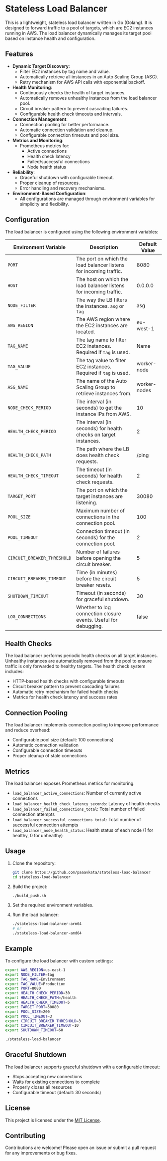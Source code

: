 # Stateless Load Balancer

This is a lightweight, stateless load balancer written in Go (Golang). It is designed to forward traffic to a pool of targets, which are EC2 instances running in AWS. The load balancer dynamically manages its target pool based on instance health and configuration.

## Features

- **Dynamic Target Discovery**: 
    - Filter EC2 instances by tag name and value.
    - Automatically retrieve all instances in an Auto Scaling Group (ASG).
    - Retry mechanism for AWS API calls with exponential backoff.
- **Health Monitoring**: 
    - Continuously checks the health of target instances.
    - Automatically removes unhealthy instances from the load balancer pool.
    - Circuit breaker pattern to prevent cascading failures.
    - Configurable health check timeouts and intervals.
- **Connection Management**:
    - Connection pooling for better performance.
    - Automatic connection validation and cleanup.
    - Configurable connection timeouts and pool size.
- **Metrics and Monitoring**:
    - Prometheus metrics for:
        - Active connections
        - Health check latency
        - Failed/successful connections
        - Node health status
- **Reliability**:
    - Graceful shutdown with configurable timeout.
    - Proper cleanup of resources.
    - Error handling and recovery mechanisms.
- **Environment-Based Configuration**: 
    - All configurations are managed through environment variables for simplicity and flexibility.

## Configuration

The load balancer is configured using the following environment variables:

| Environment Variable           | Description                                                                 | Default Value |
|--------------------------------|-----------------------------------------------------------------------------|---------------|
| `PORT`                         | The port on which the load balancer listens for incoming traffic.           | 8080          |
| `HOST`                         | The host on which the load balancer listens for incoming traffic.           | 0.0.0.0       |
| `NODE_FILTER`                  | The way the LB filters the instances. `asg` or `tag`                        | asg           |
| `AWS_REGION`                   | The AWS region where the EC2 instances are located.                         | eu-west-1     |
| `TAG_NAME`                     | The tag name to filter EC2 instances. Required if `tag` is used.            | Name          |
| `TAG_VALUE`                    | The tag value to filter EC2 instances. Required if `tag` is used.           | worker-node   |
| `ASG_NAME`                     | The name of the Auto Scaling Group to retrieve instances from.              | worker-nodes  |
| `NODE_CHECK_PERIOD`            | The interval (in seconds) to get the instance IPs from AWS.                 | 10            |
| `HEALTH_CHECK_PERIOD`          | The interval (in seconds) for health checks on target instances.            | 2             |
| `HEALTH_CHECK_PATH`            | The path where the LB does health check requests.                           | /ping         |
| `HEALTH_CHECK_TIMEOUT`         | The timeout (in seconds) for health check requests.                         | 2             |
| `TARGET_PORT`                  | The port on which the target instances are listening.                       | 30080         |
| `POOL_SIZE`                    | Maximum number of connections in the connection pool.                       | 100           |
| `POOL_TIMEOUT`                 | Connection timeout (in seconds) for the connection pool.                    | 2             |
| `CIRCUIT_BREAKER_THRESHOLD`    | Number of failures before opening the circuit breaker.                      | 5             |
| `CIRCUIT_BREAKER_TIMEOUT`      | Time (in minutes) before the circuit breaker resets.                        | 5             |
| `SHUTDOWN_TIMEOUT`             | Timeout (in seconds) for graceful shutdown.                                 | 30            |
| `LOG_CONNECTIONS`              | Whether to log connection closure events. Useful for debugging.             | false         |

## Health Checks

The load balancer performs periodic health checks on all target instances. Unhealthy instances are automatically removed from the pool to ensure traffic is only forwarded to healthy targets. The health check system includes:

- HTTP-based health checks with configurable timeouts
- Circuit breaker pattern to prevent cascading failures
- Automatic retry mechanism for failed health checks
- Metrics for health check latency and success rates

## Connection Pooling

The load balancer implements connection pooling to improve performance and reduce overhead:

- Configurable pool size (default: 100 connections)
- Automatic connection validation
- Configurable connection timeouts
- Proper cleanup of stale connections

## Metrics

The load balancer exposes Prometheus metrics for monitoring:

- `load_balancer_active_connections`: Number of currently active connections
- `load_balancer_health_check_latency_seconds`: Latency of health checks
- `load_balancer_failed_connections_total`: Total number of failed connection attempts
- `load_balancer_successful_connections_total`: Total number of successful connection attempts
- `load_balancer_node_health_status`: Health status of each node (1 for healthy, 0 for unhealthy)

## Usage

1. Clone the repository:
     ```bash
     git clone https://github.com/paaavkata/stateless-load-balancer
     cd stateless-load-balancer
     ```

2. Build the project:
     ```bash
     ./build_push.sh
     ```

3. Set the required environment variables.

4. Run the load balancer:
     ```bash
     ./stateless-load-balancer-arm64
     # or
     ./stateless-load-balancer-amd64
     ```

## Example

To configure the load balancer with custom settings:

```bash
export AWS_REGION=us-east-1
export NODE_FILTER=tag
export TAG_NAME=Environment
export TAG_VALUE=Production
export PORT=8080
export HEALTH_CHECK_PERIOD=30
export HEALTH_CHECK_PATH=/health
export HEALTH_CHECK_TIMEOUT=5
export TARGET_PORT=30080
export POOL_SIZE=200
export POOL_TIMEOUT=3
export CIRCUIT_BREAKER_THRESHOLD=3
export CIRCUIT_BREAKER_TIMEOUT=10
export SHUTDOWN_TIMEOUT=60

./stateless-load-balancer
```

## Graceful Shutdown

The load balancer supports graceful shutdown with a configurable timeout:

- Stops accepting new connections
- Waits for existing connections to complete
- Properly closes all resources
- Configurable timeout (default: 30 seconds)

## License

This project is licensed under the [MIT License](LICENSE).

## Contributing

Contributions are welcome! Please open an issue or submit a pull request for any improvements or bug fixes.

